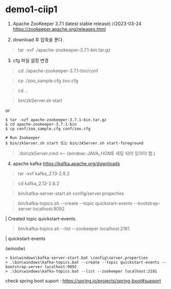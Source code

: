 # demo1-ciip1

1. Apache ZooKeeper 3.7.1 (latest stable release) //2023-03-24
https://zookeeper.apache.org/releases.html 

2. download 후 압축을 푼다.
> tar -xvf ./apache-zookeeper-3.7.1-bin.tar.gz

3. cfg 파일 설정 변경
> cd ./apache-zookeeper-3.7.1-bin/conf

> cp ./zoo_sample.cfg zoo.cfg

> cd ..

> bin/zkServer.sh start

or
```
$ tar -xzf apache-zookeeper-3.7.1-bin.tar.gz
$ cd apache-zookeeper-3.7.1-bin
$ cp conf/zoo_sample.cfg conf/zoo.cfg

# Run Zookeeper
$ bin/zkServer.sh start 또는 bin/zkServer.sh start-foreground
```

> .\bin\zkServer.cmd <-- (window::JAVA_HOME 세팅 되어 있어야 함.)     

4. apache kafka https://kafka.apache.org/downloads 

> tar -xvf kafka_2.13-2.8.2

> cd kafka_2.12-2.8.2

> bin/kafka-server-start.sh config/server.properties

> bin/kafka-topics.sh --create --topic quickstart-events --bootstrap-server localhost:9092

| Created topic quickstart-events.

> bin/kafka-topics.sh --list --zookeeper localhost:2181

| quickstart-events

(winodw)
```
> bin\windows\kafka-server-start.bat \config\server.properties
> .\bin\windows\kafka-topics.bat --create --topic quickstart-events --bootstrap-server localhost:9092
> .\bin\windows\kafka-topics.bat --list --zookeeper localhost:2181
```
check spring boot suport : https://spring.io/projects/spring-boot#support 

